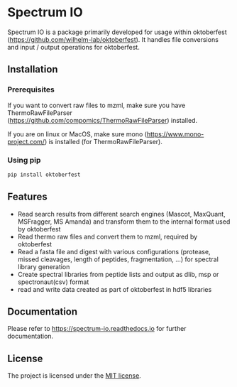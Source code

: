 # Spectrum IO

Spectrum IO is a package primarily developed for usage within oktoberfest (https://github.com/wilhelm-lab/oktoberfest). It handles file conversions and input / output operations for oktoberfest.

## Installation

### Prerequisites

If you want to convert raw files to mzml, make sure you have ThermoRawFileParser (https://github.com/compomics/ThermoRawFileParser) installed.

If you are on linux or MacOS, make sure mono (https://www.mono-project.com/) is installed (for ThermoRawFileParser).

### Using pip

```bash
pip install oktoberfest
```

## Features

-   Read search results from different search engines (Mascot, MaxQuant, MSFragger, MS Amanda) and transform them to the internal format used by oktoberfest
-   Read thermo raw files and convert them to mzml, required by oktoberfest
-   Read a fasta file and digest with various configurations (protease, missed cleavages, length of peptides, fragmentation, ...) for spectral library generation
-   Create spectral libraries from peptide lists and output as dlib, msp or spectronaut(csv) format
-   read and write data created as part of oktoberfest in hdf5 libraries

## Documentation

Please refer to https://spectrum-io.readthedocs.io for further documentation.

## License

The project is licensed under the [MIT license](https://github.com/wilhelm-lab/spectrum_io/blob/main/LICENSE).
